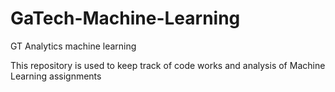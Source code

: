 # GaTech-Machine-Learning
GT Analytics machine learning

This repository is used to keep track of code works and analysis of Machine Learning assignments
